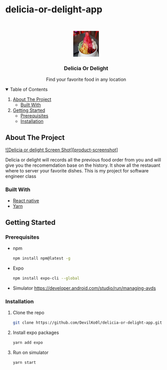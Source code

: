 # delicia-or-delight-app

<!-- PROJECT LOGO -->
<br />
<p align="center">
  <a href="https://github.com/DevilKo0l/delicia-or-delight-app">
    <img src="assets/images/ice-kacang.jpg" alt="Logo" width="80" height="80">
  </a>

  <h3 align="center">Delicia Or Delight</h3>

  <p align="center">
    Find your favorite food in any location    
  </p>
</p>



<!-- TABLE OF CONTENTS -->
<details open="open">
  <summary>Table of Contents</summary>
  <ol>
    <li>
      <a href="#about-the-project">About The Project</a>
      <ul>
        <li><a href="#built-with">Built With</a></li>
      </ul>
    </li>
    <li>
      <a href="#getting-started">Getting Started</a>
      <ul>
        <li><a href="#prerequisites">Prerequisites</a></li>
        <li><a href="#installation">Installation</a></li>
      </ul>
    </li>   
  </ol>
</details>



<!-- ABOUT THE PROJECT -->
## About The Project

[![Delicia or delight Screen Shot][product-screenshot]](https://ibb.co/SJkMZj0)

Delicia or delight will records all the previous food order from you and will give you the recomemdation base on the history. It show all the restauant where to server your favorite dishes. This is my project for software engineer class

### Built With

* [React native](https://reactnative.dev/)
* [Yarn](https://yarnpkg.com/)


<!-- GETTING STARTED -->
## Getting Started


### Prerequisites

* npm
  ```sh
  npm install npm@latest -g
  ```
* Expo
  ```sh
  npm install expo-cli --global
  ```
* Simulator
https://developer.android.com/studio/run/managing-avds


### Installation

1. Clone the repo
   ```sh
   git clone https://github.com/DevilKo0l/delicia-or-delight-app.git
   ```
2. Install expo packages
   ```sh
   yarn add expo
   ```
4. Run on simulator
   ```JS
   yarn start
